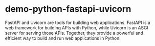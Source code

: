 # demo-python-fastapi-uvicorn
FastAPI and Uvicorn are tools for building web applications. FastAPI is a web framework for building APIs with Python, while Uvicorn is an ASGI server for serving those APIs. Together, they provide a powerful and efficient way to build and run web applications in Python.
